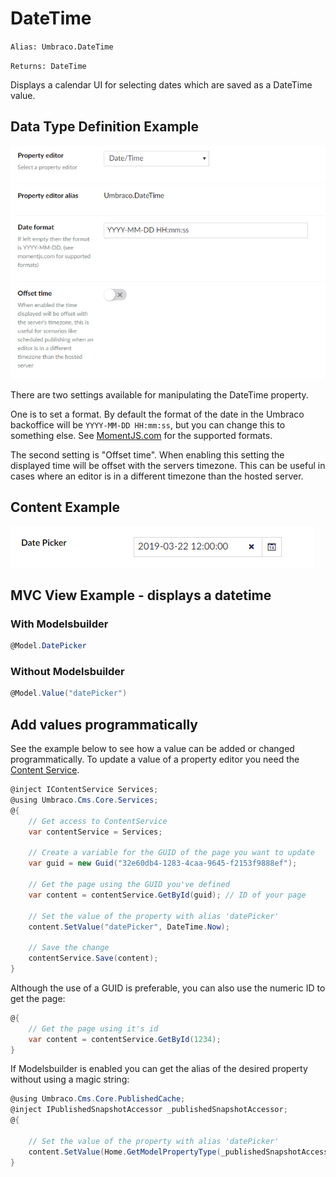 # DateTime

`Alias: Umbraco.DateTime`

`Returns: DateTime`

Displays a calendar UI for selecting dates which are saved as a DateTime value.

## Data Type Definition Example

![Data Type Definition Example](../built-in-property-editors/images/date-time-v8.png)

There are two settings available for manipulating the DateTime property.

One is to set a format. By default the format of the date in the Umbraco backoffice will be `YYYY-MM-DD HH:mm:ss`, but you can change this to something else. See [MomentJS.com](https://momentjs.com/) for the supported formats.

The second setting is "Offset time". When enabling this setting the displayed time will be offset with the servers timezone. This can be useful in cases where an editor is in a different timezone than the hosted server.

## Content Example

![Content Example](../built-in-property-editors/images/date-picker-v8.png)

## MVC View Example - displays a datetime

### With Modelsbuilder

```csharp
@Model.DatePicker
```

### Without Modelsbuilder

```csharp
@Model.Value("datePicker")
```

## Add values programmatically

See the example below to see how a value can be added or changed programmatically. To update a value of a property editor you need the [Content Service](../../../../reference/management/services/contentservice/).

```csharp
@inject IContentService Services;
@using Umbraco.Cms.Core.Services;
@{
    // Get access to ContentService
    var contentService = Services;

    // Create a variable for the GUID of the page you want to update
    var guid = new Guid("32e60db4-1283-4caa-9645-f2153f9888ef");

    // Get the page using the GUID you've defined
    var content = contentService.GetById(guid); // ID of your page

    // Set the value of the property with alias 'datePicker'
    content.SetValue("datePicker", DateTime.Now);

    // Save the change
    contentService.Save(content);
}
```

Although the use of a GUID is preferable, you can also use the numeric ID to get the page:

```csharp
@{
    // Get the page using it's id
    var content = contentService.GetById(1234); 
}
```

If Modelsbuilder is enabled you can get the alias of the desired property without using a magic string:

```csharp
@using Umbraco.Cms.Core.PublishedCache;
@inject IPublishedSnapshotAccessor _publishedSnapshotAccessor;
@{

    // Set the value of the property with alias 'datePicker'
    content.SetValue(Home.GetModelPropertyType(_publishedSnapshotAccessor, x => x.DatePicker).Alias, DateTime.Now);
}
```
